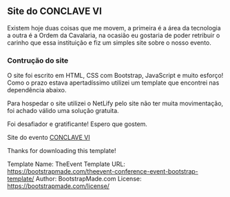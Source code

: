 ## Site do CONCLAVE VI

Existem hoje duas coisas que me movem, a primeira é a área da tecnologia a outra é a Ordem da Cavalaria, na ocasião eu gostaria de poder retribuir o carinho que essa instituição e fiz um simples site sobre o nosso evento.

### Contrução do site

O site foi escrito em HTML, CSS com Bootstrap, JavaScript e muito esforço! Como o prazo estava apertadíssimo utilizei um template que encontrei nas dependência abaixo.

Para hospedar o site utilizei o NetLify pelo site não ter muita movimentação, foi achado válido uma solução gratuita.

Foi desafiador e gratificante! Espero que gostem.

Site do evento [CONCLAVE VI](https://conclavevi.netlify.app)

Thanks for downloading this template!

Template Name: TheEvent
Template URL: https://bootstrapmade.com/theevent-conference-event-bootstrap-template/
Author: BootstrapMade.com
License: https://bootstrapmade.com/license/
